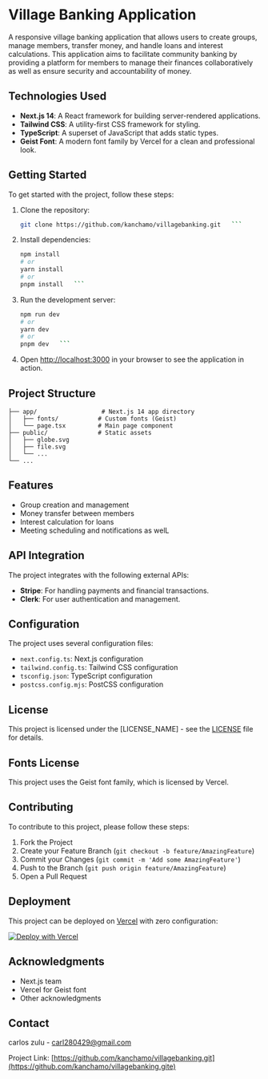 # Village Banking Application

A responsive village banking application that allows users to create groups, manage members, transfer money, and handle loans and interest calculations. This application aims to facilitate community banking by providing a platform for members to manage their finances collaboratively as well as ensure security and accountability of money.

## Technologies Used

- **Next.js 14**: A React framework for building server-rendered applications.
- **Tailwind CSS**: A utility-first CSS framework for styling.
- **TypeScript**: A superset of JavaScript that adds static types.
- **Geist Font**: A modern font family by Vercel for a clean and professional look.

## Getting Started

To get started with the project, follow these steps:

1. Clone the repository:
   ```bash
   git clone https://github.com/kanchamo/villagebanking.git   ```

2. Install dependencies:
   ```bash
   npm install
   # or
   yarn install
   # or
   pnpm install   ```

3. Run the development server:
   ```bash
   npm run dev
   # or
   yarn dev
   # or
   pnpm dev   ```

4. Open [http://localhost:3000](http://localhost:3000) in your browser to see the application in action.

## Project Structure

```
├── app/                  # Next.js 14 app directory
│   ├── fonts/           # Custom fonts (Geist)
│   └── page.tsx         # Main page component
├── public/              # Static assets
│   ├── globe.svg
│   ├── file.svg
│   └── ...
└── ...
```

## Features

- Group creation and management
- Money transfer between members
- Interest calculation for loans
- Meeting scheduling and notifications as welL

## API Integration

The project integrates with the following external APIs:

- **Stripe**: For handling payments and financial transactions.
- **Clerk**: For user authentication and management.

## Configuration

The project uses several configuration files:

- `next.config.ts`: Next.js configuration
- `tailwind.config.ts`: Tailwind CSS configuration
- `tsconfig.json`: TypeScript configuration
- `postcss.config.mjs`: PostCSS configuration

## License

This project is licensed under the [LICENSE_NAME] - see the [LICENSE](LICENSE) file for details.

## Fonts License

This project uses the Geist font family, which is licensed by Vercel.

## Contributing

To contribute to this project, please follow these steps:

1. Fork the Project
2. Create your Feature Branch (`git checkout -b feature/AmazingFeature`)
3. Commit your Changes (`git commit -m 'Add some AmazingFeature'`)
4. Push to the Branch (`git push origin feature/AmazingFeature`)
5. Open a Pull Request

## Deployment

This project can be deployed on [Vercel](https://vercel.com) with zero configuration:

[![Deploy with Vercel](https://vercel.com/button)](https://vercel.com/new/clone?repository-url=https://github.com/yourusername/your-repo-name)

## Acknowledgments

- Next.js team
- Vercel for Geist font
- Other acknowledgments

## Contact

carlos zulu  - carl280429@gmail.com

Project Link: [https://github.com/kanchamo/villagebanking.git](https://github.com/kanchamo/villagebanking.gite)
